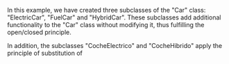 In this example, we have created three subclasses of the "Car" class: "ElectricCar", "FuelCar" and "HybridCar". These subclasses add additional functionality to the "Car" class without modifying it, thus fulfilling the open/closed principle.

In addition, the subclasses "CocheElectrico" and "CocheHibrido" apply the principle of substitution of
